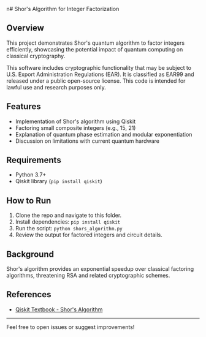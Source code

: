 n# Shor's Algorithm for Integer Factorization

## Overview  
This project demonstrates Shor's quantum algorithm to factor integers efficiently, showcasing the potential impact of quantum computing on classical cryptography.

This software includes cryptographic functionality that may be subject to U.S. Export Administration Regulations (EAR). It is classified as EAR99 and released under a public open-source license. This code is intended for lawful use and research purposes only.



## Features  
- Implementation of Shor's algorithm using Qiskit  
- Factoring small composite integers (e.g., 15, 21)  
- Explanation of quantum phase estimation and modular exponentiation  
- Discussion on limitations with current quantum hardware

## Requirements  
- Python 3.7+  
- Qiskit library (`pip install qiskit`)

## How to Run  
1. Clone the repo and navigate to this folder.  
2. Install dependencies: `pip install qiskit`  
3. Run the script: `python shors_algorithm.py`  
4. Review the output for factored integers and circuit details.

## Background  
Shor's algorithm provides an exponential speedup over classical factoring algorithms, threatening RSA and related cryptographic schemes.

## References  

- [Qiskit Textbook - Shor's Algorithm](https://qiskit.org/textbook/ch-algorithms/shor.html)

---

Feel free to open issues or suggest improvements!
